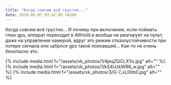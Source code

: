 ```yaml
---
title: "Когда совсем всё грустно..."
date: 2020-06-07 03:42:00 +0300
---
```


Когда совсем всё грустно...
И почему при включение, если поймать глюк gps, аппарат переходит в AltHold и вообще не реагирует на пульт, даже на управление камерой, вдруг это режим отказоустойчивости при потере сигнала или забросе gps такой поехавший... Как-то не очень безопасно это.


{% include media.html f="/assets/vk_photos/1/4jeqZQCLXYo.jpg" alt="" %}
{% include media.html f="/assets/vk_photos/1/kS4UzkWR6_w.jpg" alt="" %}
{% include media.html f="/assets/vk_photos/3/G-7_xLI0tb0.jpg" alt="" %}
